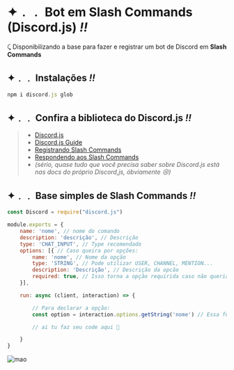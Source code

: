# **✦﹒﹒ Bot em Slash Commands (Discord.js) *!!***
⤹ Disponibilizando a base para fazer e registrar um bot de Discord em **Slash Commands**

## **✦﹒﹒ Instalações *!!***
```js
npm i discord.js glob
```

## **✦﹒﹒ Confira a biblioteca do Discord.js *!!***
> - [Discord.js](https://discord.js.org/#/)
> - [Discord.js Guide](https://discordjs.guide/#before-you-begin)
> - [Registrando Slash Commands](https://discordjs.guide/interactions/registering-slash-commands.html#options)
> - [Respondendo aos Slash Commands](https://discordjs.guide/interactions/replying-to-slash-commands.html#receiving-interactions)
> - *(sério, quase tudo que você precisa saber sobre Discord.js está nas docs do próprio Discord,js, óbviamente 😢)*


## **✦﹒﹒ Base simples de Slash Commands *!!***
```js
const Discord = require("discord.js")

module.exports = {
    name: 'nome', // nome do comando
    description: 'descrição', // Descrição
    type: 'CHAT_INPUT', // Type recomendado
    options: [{ // Caso queira por opções:
        name: 'nome', // Nome da opção
        type: 'STRING', // Pode utilizar USER, CHANNEL, MENTION...
        description: 'Descrição', // Descrição da opcão
        required: true, // Isso torna a opção requirida caso não queria só alterar para false
    }],

    run: async (client, interaction) => {

        // Para declarar a opção:
        const option = interaction.options.getString('nome') // Essa função pega a opção string, funções mais usadas: getNumber, getChannel e getUser

        // ai tu faz seu code aqui 💞

    }
}
```

![mao](https://i.pinimg.com/originals/59/74/26/597426a9e95f7767db7a76b57da0e774.gif)